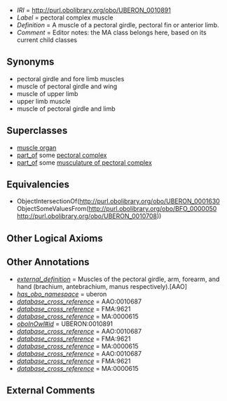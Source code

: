  * *IRI* = http://purl.obolibrary.org/obo/UBERON_0010891
 * *Label* = pectoral complex muscle
 * *Definition* = A muscle of a pectoral girdle, pectoral fin or anterior limb.
 * *Comment* = Editor notes: the MA class belongs here, based on its current child classes

## Synonyms

 * pectoral girdle and fore limb muscles
 * muscle of pectoral girdle and wing
 * muscle of upper limb
 * upper limb muscle
 * muscle of pectoral girdle and limb

## Superclasses

 * [muscle organ](../../UBERON/30/UBERON_0001630.md)
 * [part_of](../../BFO/50/BFO_0000050.md) some [pectoral complex](../../UBERON/08/UBERON_0010708.md)
 * [part_of](../../BFO/50/BFO_0000050.md) some [musculature of pectoral complex](../../UBERON/93/UBERON_0014793.md)

## Equivalencies

 * ObjectIntersectionOf(<http://purl.obolibrary.org/obo/UBERON_0001630> ObjectSomeValuesFrom(<http://purl.obolibrary.org/obo/BFO_0000050> <http://purl.obolibrary.org/obo/UBERON_0010708>))

## Other Logical Axioms


## Other Annotations

 * *[external_definition](../../UBPROP/01/UBPROP_0000001.md)* = Muscles of the pectoral girdle, arm, forearm, and hand (brachium, antebrachium, manus respectively).[AAO]
 * *[has_obo_namespace](../../ce/oboInOwl#hasOBONamespace.md)* = uberon
 * *[database_cross_reference](../../ef/oboInOwl#hasDbXref.md)* = AAO:0010687
 * *[database_cross_reference](../../ef/oboInOwl#hasDbXref.md)* = FMA:9621
 * *[database_cross_reference](../../ef/oboInOwl#hasDbXref.md)* = MA:0000615
 * *[oboInOwl#id](../../id/oboInOwl#id.md)* = UBERON:0010891
 * *[database_cross_reference](../../ef/oboInOwl#hasDbXref.md)* = AAO:0010687
 * *[database_cross_reference](../../ef/oboInOwl#hasDbXref.md)* = FMA:9621
 * *[database_cross_reference](../../ef/oboInOwl#hasDbXref.md)* = MA:0000615
 * *[database_cross_reference](../../ef/oboInOwl#hasDbXref.md)* = AAO:0010687
 * *[database_cross_reference](../../ef/oboInOwl#hasDbXref.md)* = FMA:9621
 * *[database_cross_reference](../../ef/oboInOwl#hasDbXref.md)* = MA:0000615

## External Comments

